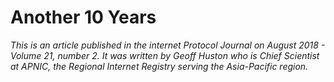 # Another 10 Years

*This is an article published in the internet Protocol Journal on August 2018 - Volume 21, number 2. It was written by Geoff Huston who is Chief Scientist at APNIC, the Regional Internet Registry serving the Asia-Pacific region.*